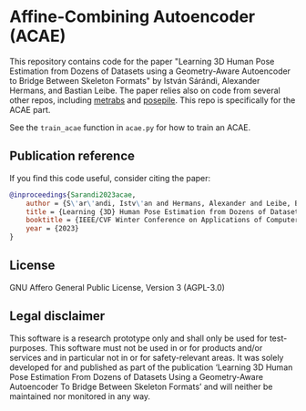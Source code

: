 # Affine-Combining Autoencoder (ACAE)

This repository contains code for the paper "Learning 3D Human Pose Estimation from Dozens of Datasets using a Geometry-Aware Autoencoder to Bridge Between Skeleton Formats" by István Sárándi, Alexander Hermans, and Bastian Leibe.
The paper relies also on code from several other repos, including [metrabs](https://github.com/isarandi/metrabs) and [posepile](https://github.com/isarandi/posepile). This repo is specifically for the ACAE part. 

See the `train_acae` function in `acae.py` for how to train an ACAE.

## Publication reference
If you find this code useful, consider citing the paper:

```bibtex
@inproceedings{Sarandi2023acae,
    author = {S\'ar\'andi, Istv\'an and Hermans, Alexander and Leibe, Bastian},
    title = {Learning {3D} Human Pose Estimation from Dozens of Datasets using a Geometry-Aware Autoencoder to Bridge Between Skeleton Formats},
    booktitle = {IEEE/CVF Winter Conference on Applications of Computer Vision (WACV)},
    year = {2023}
} 
```

## License
GNU Affero General Public License, Version 3 (AGPL-3.0)

## Legal disclaimer

This software is a research prototype only and shall only be used for test-purposes. This software must not be used in or for products and/or services and in particular not in or for safety-relevant areas. It was solely developed for and
published as part of the publication ‘Learning 3D Human Pose Estimation From
Dozens of Datasets Using a Geometry-Aware Autoencoder To Bridge Between
Skeleton Formats’ and will neither be maintained nor monitored in any way.
